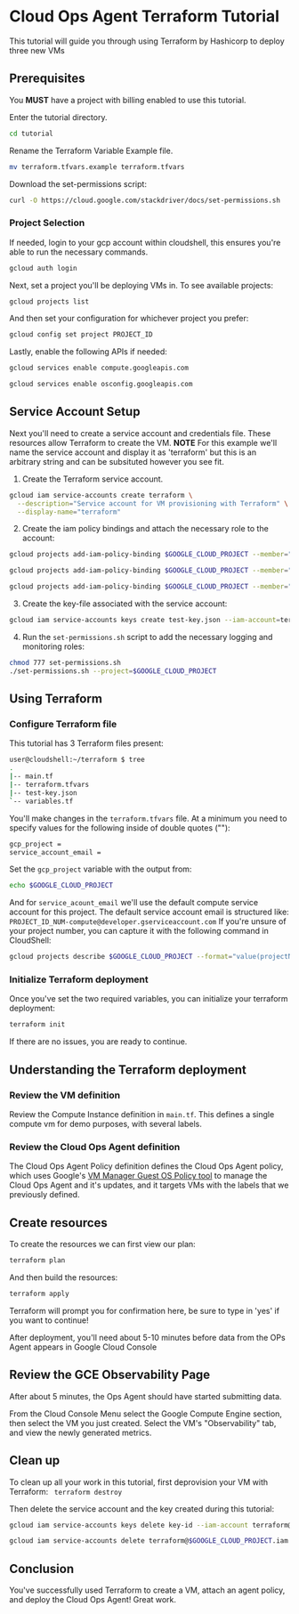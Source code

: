# Cloud Ops Agent Terraform Tutorial

This tutorial will guide you through using Terraform by Hashicorp to deploy three new VMs 

## Prerequisites 
You **MUST** have a project with billing enabled to use this tutorial.

Enter the tutorial directory. 
```bash 
cd tutorial
```

Rename the Terraform Variable Example file.  
```bash
mv terraform.tfvars.example terraform.tfvars
```

Download the set-permissions script:
```bash
curl -O https://cloud.google.com/stackdriver/docs/set-permissions.sh
```

### Project Selection

If needed, login to your gcp account within cloudshell, this ensures you're able to run the necessary commands.  
```bash
gcloud auth login
```

Next, set a project you'll be deploying VMs in. To see available projects:   
```bash
gcloud projects list
```
And then set your configuration for whichever project you prefer:  
```bash
gcloud config set project PROJECT_ID
```

Lastly, enable the following APIs if needed:
```bash
gcloud services enable compute.googleapis.com
```
```bash 
gcloud services enable osconfig.googleapis.com
```

## Service Account Setup 
Next you'll need to create a service account and credentials file. These resources allow Terraform to create the VM. 
**NOTE** 
For this example we'll name the service account and display it as 'terraform' but this is an arbitrary string and can be subsituted however you see fit.

1. Create the Terraform service account.
```bash
gcloud iam service-accounts create terraform \
  --description="Service account for VM provisioning with Terraform" \
  --display-name="terraform"
```
2. Create the iam policy bindings and attach the necessary role to the account:
```bash 
gcloud projects add-iam-policy-binding $GOOGLE_CLOUD_PROJECT --member="serviceAccount:terraform@$GOOGLE_CLOUD_PROJECT.iam.gserviceaccount.com" --role="roles/compute.admin" 
```
```bash 
gcloud projects add-iam-policy-binding $GOOGLE_CLOUD_PROJECT --member="serviceAccount:terraform@$GOOGLE_CLOUD_PROJECT.iam.gserviceaccount.com" --role="roles/osconfig.guestPolicyAdmin" 
```
```bash
gcloud projects add-iam-policy-binding $GOOGLE_CLOUD_PROJECT --member="serviceAccount:terraform@$GOOGLE_CLOUD_PROJECT.iam.gserviceaccount.com" --role="iam.serviceAccountUser"
```

3. Create the key-file associated with the service account:
```bash
gcloud iam service-accounts keys create test-key.json --iam-account=terraform@$GOOGLE_CLOUD_PROJECT.iam.gserviceaccount.com
```
4. Run the `set-permissions.sh` script to add the necessary logging and monitoring roles:
```bash
chmod 777 set-permissions.sh
./set-permissions.sh --project=$GOOGLE_CLOUD_PROJECT
```

## Using Terraform

### Configure Terraform file
This tutorial has 3 Terraform files present:
```bash
user@cloudshell:~/terraform $ tree
.
|-- main.tf
|-- terraform.tfvars
|-- test-key.json
`-- variables.tf
```

You'll make changes in the `terraform.tfvars` file. At a minimum you need to specify values for the following inside of double quotes (""):  
```bash
gcp_project =
service_account_email = 
```
Set the `gcp_project` variable with the output from:
```bash
echo $GOOGLE_CLOUD_PROJECT
```
And for `service_acount_email` we'll use the default compute service account for this project. The default service account email is structured like: `PROJECT_ID_NUM-compute@developer.gserviceaccount.com`
If you're unsure of your project number, you can capture it with the following command in CloudShell:  
```bash
gcloud projects describe $GOOGLE_CLOUD_PROJECT --format="value(projectNumber)"
```

### Initialize Terraform deployment
Once you've set the two required variables, you can initialize your terraform deployment:
```bash
terraform init
```

If there are no issues, you are ready to continue.

## Understanding the Terraform deployment

### Review the VM definition
Review the  <walkthrough-editor-open-file filePath="tutorial/main.tf" startLine="15" endLine="45"> Compute Instance definition</walkthrough-editor-open-file> in `main.tf`. This defines a single compute vm for demo purposes, with several labels.

### Review the Cloud Ops Agent definition
The <walkthrough-editor-open-file filePath="tutorial/main.tf" startLine="47" endLine="77"> Cloud Ops Agent Policy definition </walkthrough-editor-open-file> defines the Cloud Ops Agent policy, which uses Google's [VM Manager Guest OS Policy tool](https://cloud.google.com/compute/docs/os-config-management#how_guest_policies_work) to manage the Cloud Ops Agent and it's updates, and it targets VMs with the labels that we previously defined.

## Create resources
To create the resources we can first view our plan:
```bash
terraform plan
```
And then build the resources:
```bash
terraform apply
```
Terraform will prompt you for confirmation here, be sure to type in 'yes' if you want to continue!

After deployment, you'll need about 5-10 minutes before data from the OPs Agent appears in Google Cloud Console

## Review the GCE Observability Page
After about 5 minutes, the Ops Agent should have started submitting data.

From the <walkthrough-spotlight-pointer spotlightId="console-nav-menu">Cloud Console Menu</walkthrough-spotlight-pointer> select the Google Compute Engine section, then select the VM you just created. Select the VM's "Observability" tab, and view the newly generated metrics.

## Clean up
To clean up all your work in this tutorial, first deprovision your VM with Terraform:
``` terraform destroy```

Then delete the service account and the key created during this tutorial:
```bash
gcloud iam service-accounts keys delete key-id --iam-account terraform@$GOOGLE_CLOUD_PROJECT.iam.gserviceaccount.com
```
```bash
gcloud iam service-accounts delete terraform@$GOOGLE_CLOUD_PROJECT.iam.gserviceaccount.com
```

## Conclusion
You've successfully used Terraform to create a VM, attach an agent policy, and deploy the Cloud Ops Agent! Great work.
<walkthrough-conclusion-trophy></walkthrough-conclusion-trophy>
